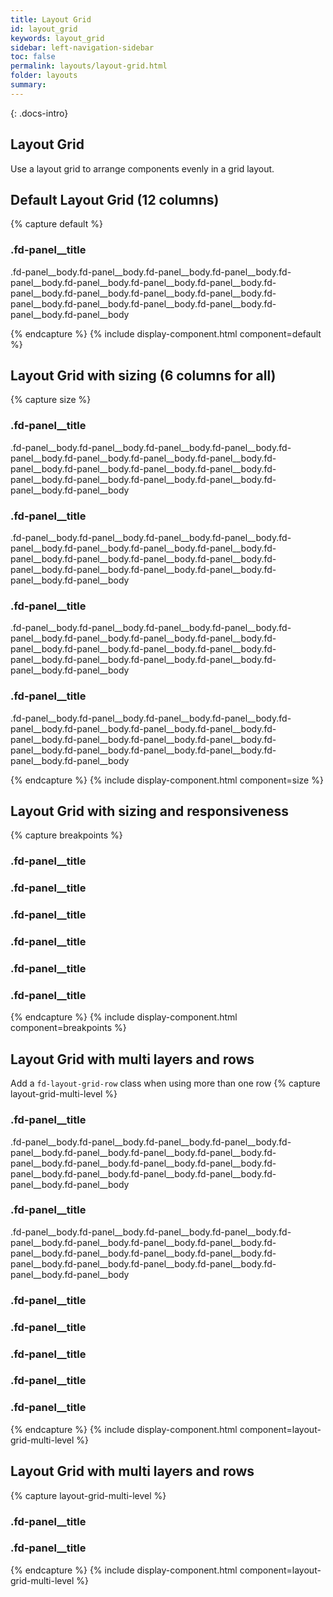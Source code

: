 ```yaml
---
title: Layout Grid
id: layout_grid
keywords: layout_grid
sidebar: left-navigation-sidebar
toc: false
permalink: layouts/layout-grid.html
folder: layouts
summary:
---
```


{: .docs-intro}

## Layout Grid

Use a layout grid to arrange components evenly in a grid layout.

## Default Layout Grid (12 columns)
{% capture default %}
<div class="fd-layout-grid-container">
        <div class="fd-layout-grid fd-layout-grid--col-12">
            <div class="fd-panel">
                <div class="fd-panel__header">
                    <div class="fd-panel__head">
                        <h3 class="fd-panel__title">
                            .fd-panel__title
                        </h3>
                    </div>
                    <div class="fd-panel__body">
                        <p>.fd-panel__body.fd-panel__body.fd-panel__body.fd-panel__body.fd-panel__body.fd-panel__body.fd-panel__body.fd-panel__body.fd-panel__body.fd-panel__body.fd-panel__body.fd-panel__body.fd-panel__body.fd-panel__body.fd-panel__body.fd-panel__body.fd-panel__body.fd-panel__body</p>
                    </div>
                </div>
            </div>
    </div>
</div>
{% endcapture %}
{% include display-component.html component=default %}

<br/>

## Layout Grid with sizing (6 columns for all)
{% capture size %}
<div class="fd-layout-grid-container">
        <div class="fd-layout-grid fd-layout-grid--col-6">
            <div class="fd-panel">
                <div class="fd-panel__header">
                    <div class="fd-panel__head">
                        <h3 class="fd-panel__title">
                            .fd-panel__title
                        </h3>
                    </div>
                    <div class="fd-panel__body">
                        <p>.fd-panel__body.fd-panel__body.fd-panel__body.fd-panel__body.fd-panel__body.fd-panel__body.fd-panel__body.fd-panel__body.fd-panel__body.fd-panel__body.fd-panel__body.fd-panel__body.fd-panel__body.fd-panel__body.fd-panel__body.fd-panel__body.fd-panel__body.fd-panel__body</p>
                    </div>
                </div>
            </div>
            <div class="fd-panel">
                <div class="fd-panel__header">
                    <div class="fd-panel__head">
                        <h3 class="fd-panel__title">
                            .fd-panel__title
                        </h3>
                    </div>
                    <div class="fd-panel__body">
                        <p>.fd-panel__body.fd-panel__body.fd-panel__body.fd-panel__body.fd-panel__body.fd-panel__body.fd-panel__body.fd-panel__body.fd-panel__body.fd-panel__body.fd-panel__body.fd-panel__body.fd-panel__body.fd-panel__body.fd-panel__body.fd-panel__body.fd-panel__body.fd-panel__body</p>
                    </div>
                </div>
            </div>
        </div>
        <div class="fd-layout-grid fd-layout-grid--col-6">
            <div class="fd-panel">
                <div class="fd-panel__header">
                    <div class="fd-panel__head">
                        <h3 class="fd-panel__title">
                            .fd-panel__title
                        </h3>
                    <div class="fd-panel__body">
                        <p>.fd-panel__body.fd-panel__body.fd-panel__body.fd-panel__body.fd-panel__body.fd-panel__body.fd-panel__body.fd-panel__body.fd-panel__body.fd-panel__body.fd-panel__body.fd-panel__body.fd-panel__body.fd-panel__body.fd-panel__body.fd-panel__body.fd-panel__body.fd-panel__body</p>
                    </div>
                    </div>
                </div>
            </div>
            <div class="fd-panel">
                <div class="fd-panel__header">
                    <div class="fd-panel__head">
                        <h3 class="fd-panel__title">
                            .fd-panel__title
                        </h3>
                    </div>
                    <div class="fd-panel__body">
                        <p>.fd-panel__body.fd-panel__body.fd-panel__body.fd-panel__body.fd-panel__body.fd-panel__body.fd-panel__body.fd-panel__body.fd-panel__body.fd-panel__body.fd-panel__body.fd-panel__body.fd-panel__body.fd-panel__body.fd-panel__body.fd-panel__body.fd-panel__body.fd-panel__body</p>
                    </div>
                </div>
            </div>
    </div>
</div>
{% endcapture %}
{% include display-component.html component=size %}

<br/>

##  Layout Grid with sizing and responsiveness
{% capture breakpoints %}
<div class="fd-layout-grid-container">
    <div class="fd-layout-grid fd-layout-grid--col-12 fd-layout-grid-l--col-6">
            <div class="fd-panel">
                <div class="fd-panel__header">
                    <div class="fd-panel__head">
                        <h3 class="fd-panel__title">
                            .fd-panel__title
                        </h3>
                    </div>
                </div>
            </div>
            <div class="fd-panel">
                <div class="fd-panel__header">
                    <div class="fd-panel__head">
                        <h3 class="fd-panel__title">
                            .fd-panel__title
                        </h3>
                    </div>
                </div>
            </div>
        </div>
        <div class="fd-layout-grid fd-layout-grid--col-12 fd-layout-grid-l--col-6 fd-layout-grid--nested">
                <div class="fd-layout-grid fd-layout-grid--col-3 fd-layout-grid-l--col-4">
            <div class="fd-panel">
                <div class="fd-panel__header">
                    <div class="fd-panel__head">
                        <h3 class="fd-panel__title">
                            .fd-panel__title
                        </h3>
                    </div>
                </div>
            </div>
                </div>
                <div class="fd-layout-grid fd-layout-grid--col-9 fd-layout-grid-l--col-8">
            <div class="fd-panel">
                <div class="fd-panel__header">
                    <div class="fd-panel__head">
                        <h3 class="fd-panel__title">
                            .fd-panel__title
                        </h3>
                    </div>
                </div>
            </div>
            <div class="fd-panel">
                <div class="fd-panel__header">
                    <div class="fd-panel__head">
                        <h3 class="fd-panel__title">
                            .fd-panel__title
                        </h3>
                    </div>
                </div>
            </div>
            <div class="fd-panel">
                <div class="fd-panel__header">
                    <div class="fd-panel__head">
                        <h3 class="fd-panel__title">
                            .fd-panel__title
                        </h3>
                    </div>
                </div>
            </div>
        </div>
    </div>
</div>
{% endcapture %}
{% include display-component.html component=breakpoints %}
<br/>


##  Layout Grid with multi layers and rows
Add a `fd-layout-grid-row` class when using more than one row
{% capture layout-grid-multi-level %}
<div class="fd-layout-grid-container">
    <div class="fd-layout-grid-row">
        <div class="fd-layout-grid fd-layout-grid--col-6">
            <div class="fd-panel">
                <div class="fd-panel__header">
                    <div class="fd-panel__head">
                        <h3 class="fd-panel__title">
                            .fd-panel__title
                        </h3>
                    </div>
                    <div class="fd-panel__body">
                        <p>.fd-panel__body.fd-panel__body.fd-panel__body.fd-panel__body.fd-panel__body.fd-panel__body.fd-panel__body.fd-panel__body.fd-panel__body.fd-panel__body.fd-panel__body.fd-panel__body.fd-panel__body.fd-panel__body.fd-panel__body.fd-panel__body.fd-panel__body.fd-panel__body</p>
                    </div>
                </div>
            </div>
            <div class="fd-panel">
                <div class="fd-panel__header">
                    <div class="fd-panel__head">
                        <h3 class="fd-panel__title">
                            .fd-panel__title
                        </h3>
                    </div>
                    <div class="fd-panel__body">
                        <p>.fd-panel__body.fd-panel__body.fd-panel__body.fd-panel__body.fd-panel__body.fd-panel__body.fd-panel__body.fd-panel__body.fd-panel__body.fd-panel__body.fd-panel__body.fd-panel__body.fd-panel__body.fd-panel__body.fd-panel__body.fd-panel__body.fd-panel__body.fd-panel__body</p>
                    </div>
                </div>
            </div>
        </div>
        <div class="fd-layout-grid fd-layout-grid--col-6 fd-layout-grid--nested">
            <div class="fd-layout-grid fd-layout-grid--col-2">
                <div class="fd-panel">
                    <div class="fd-panel__header">
                        <div class="fd-panel__head">
                            <h3 class="fd-panel__title">
                                .fd-panel__title
                            </h3>
                        </div>
                    </div>
                </div>  
            </div>
            <div class="fd-layout-grid fd-layout-grid--col-10 fd-layout-grid--nested">
                <div class="fd-layout-grid fd-layout-grid--col-6">
                    <div class="fd-panel">
                        <div class="fd-panel__header">
                            <div class="fd-panel__head">
                                <h3 class="fd-panel__title">
                                    .fd-panel__title
                                </h3>
                            </div>
                        </div>
                    </div>
                </div>      
                <div class="fd-layout-grid fd-layout-grid--col-6">
                    <div class="fd-panel">
                        <div class="fd-panel__header">
                            <div class="fd-panel__head">
                                <h3 class="fd-panel__title">
                                    .fd-panel__title
                                </h3>
                            </div>
                        </div>
                    </div>
                </div>
            </div>
        </div>
    </div>
    <div class="fd-layout-grid-row">
            <div class="fd-layout-grid fd-layout-grid--col-3 fd-layout-grid--offset-4">
                <div class="fd-panel">
                    <div class="fd-panel__header">
                        <div class="fd-panel__head">
                            <h3 class="fd-panel__title">
                                .fd-panel__title
                            </h3>
                        </div>
                    </div>
                </div>
            </div>
            <div class="fd-layout-grid fd-layout-grid--col-4">
                <div class="fd-panel">
                    <div class="fd-panel__header">
                        <div class="fd-panel__head">
                            <h3 class="fd-panel__title">
                                .fd-panel__title
                            </h3>
                        </div>
                    </div>
                </div>
            </div>
        </div>
    </div>
</div>
{% endcapture %}
{% include display-component.html component=layout-grid-multi-level %}

<br/>

##  Layout Grid with multi layers and rows
{% capture layout-grid-multi-level %}
<div class="fd-layout-grid-container fd-layout-grid-container--no-gap">
    <div class="fd-layout-grid fd-layout-grid--col-4 fd-layout-grid--no-gap">
        <div class="fd-panel">
            <div class="fd-panel__header">
                <div class="fd-panel__head">
                    <h3 class="fd-panel__title">
                        .fd-panel__title
                    </h3>
                </div>
            </div>
        </div>
    </div>
    <div class="fd-layout-grid fd-layout-grid--col-4 fd-layout-grid--no-gap">
        <div class="fd-panel">
            <div class="fd-panel__header">
                <div class="fd-panel__head">
                    <h3 class="fd-panel__title">
                        .fd-panel__title
                    </h3>
                </div>
            </div>
        </div>
    </div>
</div>
{% endcapture %}
{% include display-component.html component=layout-grid-multi-level %}

<br/>